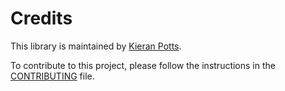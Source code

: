# Credits

This library is maintained by [Kieran Potts](https://www.kieranpotts.com/).

To contribute to this project, please follow the instructions in the [CONTRIBUTING](CONTRIBUTING.md) file.
